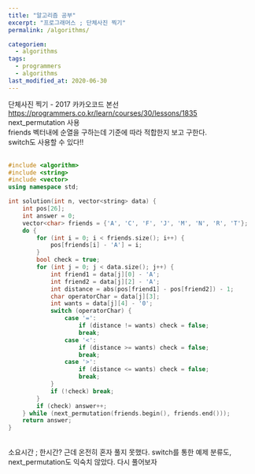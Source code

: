 ```yaml
---
title: "알고리즘 공부"
excerpt: "프로그래머스 ; 단체사진 찍기"
permalink: /algorithms/

categoriem:
  - algorithms
tags:
  - programmers
  - algorithms
last_modified_at: 2020-06-30
---
```

단체사진 찍기 - 2017 카카오코드 본선  
<https://programmers.co.kr/learn/courses/30/lessons/1835>  
next_permutation 사용  
friends 벡터내에 순열을 구하는데 기준에 따라 적합한지 보고 구한다.  
switch도 사용할 수 있다!!  
<br>
```cpp
#include <algorithm>
#include <string>
#include <vector>
using namespace std;

int solution(int n, vector<string> data) {
    int pos[26];
    int answer = 0;
    vector<char> friends = {'A', 'C', 'F', 'J', 'M', 'N', 'R', 'T'};
    do {
        for (int i = 0; i < friends.size(); i++) {
            pos[friends[i] - 'A'] = i;
        }
        bool check = true;
        for (int j = 0; j < data.size(); j++) {
            int friend1 = data[j][0] - 'A';
            int friend2 = data[j][2] - 'A';
            int distance = abs(pos[friend1] - pos[friend2]) - 1;
            char operatorChar = data[j][3];
            int wants = data[j][4] - '0';
            switch (operatorChar) {
                case '=':
                    if (distance != wants) check = false;
                    break;
                case '<':
                    if (distance >= wants) check = false;
                    break;
                case '>':
                    if (distance <= wants) check = false;
                    break;
            }
            if (!check) break;
        }
        if (check) answer++;
    } while (next_permutation(friends.begin(), friends.end()));
    return answer;
}
```
<br>
소요시간 ; 한시간?  
근데 온전히 혼자 풀지 못했다.  
switch를 통한 예제 분류도, next_permutation도 익숙치 않았다.  
다시 풀어보자  